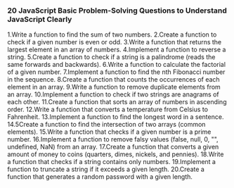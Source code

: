 ### 20 JavaScript Basic Problem-Solving Questions to Understand JavaScript Clearly

1.Write a function to find the sum of two numbers.
2.Create a function to check if a given number is even or odd.
3.Write a function that returns the largest element in an array of numbers.
4.Implement a function to reverse a string.
5.Create a function to check if a string is a palindrome (reads the same forwards and backwards).
6.Write a function to calculate the factorial of a given number.
7.Implement a function to find the nth Fibonacci number in the sequence.
8.Create a function that counts the occurrences of each element in an array.
9.Write a function to remove duplicate elements from an array.
10.Implement a function to check if two strings are anagrams of each other.
11.Create a function that sorts an array of numbers in ascending order.
12.Write a function that converts a temperature from Celsius to Fahrenheit.
13.Implement a function to find the longest word in a sentence.
14.5Create a function to find the intersection of two arrays (common elements).
15.Write a function that checks if a given number is a prime number.
16.Implement a function to remove falsy values (false, null, 0, "", undefined, NaN) from an array.
17.Create a function that converts a given amount of money to coins (quarters, dimes, nickels, and pennies).
18.Write a function that checks if a string contains only numbers.
19.Implement a function to truncate a string if it exceeds a given length.
20.Create a function that generates a random password with a given length.
